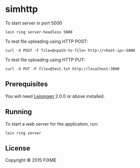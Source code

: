 # simhttp

To start server in port 5000

    lein ring server-headless 5000

To test file uploading using HTTP POST:

    curl -X POST -F file=@<path-to-file> http://<host-ip>:5000

To test file uploading using HTTP PUT:

    curl -X PUT -F file=@test.txt http://localhost:3000

## Prerequisites

You will need [Leiningen][] 2.0.0 or above installed.

[leiningen]: https://github.com/technomancy/leiningen

## Running

To start a web server for the application, run:

    lein ring server

## License

Copyright © 2015 FIXME
